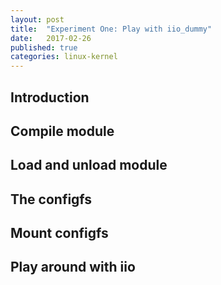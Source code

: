 ```yaml
---
layout: post
title:  "Experiment One: Play with iio_dummy"
date:   2017-02-26
published: true
categories: linux-kernel
---
```


## Introduction

## Compile module

## Load and unload module

## The configfs

## Mount configfs

## Play around with iio
